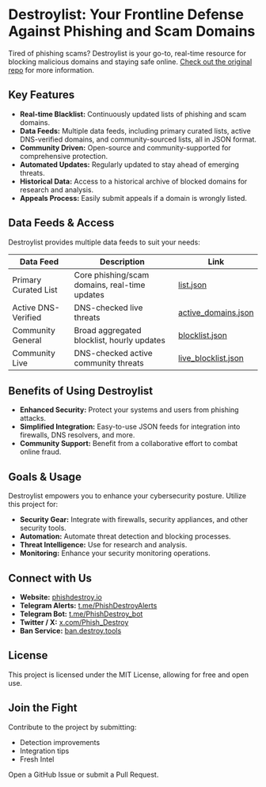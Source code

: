 # Destroylist: Your Frontline Defense Against Phishing and Scam Domains

Tired of phishing scams? Destroylist is your go-to, real-time resource for blocking malicious domains and staying safe online. [Check out the original repo](https://github.com/phishdestroy/destroylist) for more information.

## Key Features

*   **Real-time Blacklist:** Continuously updated lists of phishing and scam domains.
*   **Data Feeds:** Multiple data feeds, including primary curated lists, active DNS-verified domains, and community-sourced lists, all in JSON format.
*   **Community Driven:** Open-source and community-supported for comprehensive protection.
*   **Automated Updates:** Regularly updated to stay ahead of emerging threats.
*   **Historical Data:** Access to a historical archive of blocked domains for research and analysis.
*   **Appeals Process:** Easily submit appeals if a domain is wrongly listed.

## Data Feeds & Access

Destroylist provides multiple data feeds to suit your needs:

| Data Feed                  | Description                                        | Link                                                                                     |
| -------------------------- | -------------------------------------------------- | ---------------------------------------------------------------------------------------- |
| Primary Curated List        | Core phishing/scam domains, real-time updates      | [list.json](https://github.com/phishdestroy/destroylist/raw/main/list.json)                 |
| Active DNS-Verified       | DNS-checked live threats                           | [active\_domains.json](https://github.com/phishdestroy/destroylist/raw/main/dns/active\_domains.json) |
| Community General          | Broad aggregated blocklist, hourly updates          | [blocklist.json](https://github.com/phishdestroy/destroylist/raw/main/community/blocklist.json)  |
| Community Live             | DNS-checked active community threats               | [live\_blocklist.json](https://github.com/phishdestroy/destroylist/raw/main/community/live\_blocklist.json) |

## Benefits of Using Destroylist

*   **Enhanced Security:** Protect your systems and users from phishing attacks.
*   **Simplified Integration:** Easy-to-use JSON feeds for integration into firewalls, DNS resolvers, and more.
*   **Community Support:** Benefit from a collaborative effort to combat online fraud.

## Goals & Usage

Destroylist empowers you to enhance your cybersecurity posture. Utilize this project for:

*   **Security Gear:** Integrate with firewalls, security appliances, and other security tools.
*   **Automation:** Automate threat detection and blocking processes.
*   **Threat Intelligence:** Use for research and analysis.
*   **Monitoring:** Enhance your security monitoring operations.

## Connect with Us

*   **Website:** [phishdestroy.io](https://phishdestroy.io)
*   **Telegram Alerts:** [t.me/PhishDestroyAlerts](https://t.me/PhishDestroyAlerts)
*   **Telegram Bot:** [t.me/PhishDestroy_bot](https://t.me/PhishDestroy_bot)
*   **Twitter / X:** [x.com/Phish_Destroy](https://x.com/Phish_Destroy)
*   **Ban Service:** [ban.destroy.tools](https://ban.destroy.tools)

## License

This project is licensed under the MIT License, allowing for free and open use.

## Join the Fight

Contribute to the project by submitting:

*   Detection improvements
*   Integration tips
*   Fresh Intel

Open a GitHub Issue or submit a Pull Request.